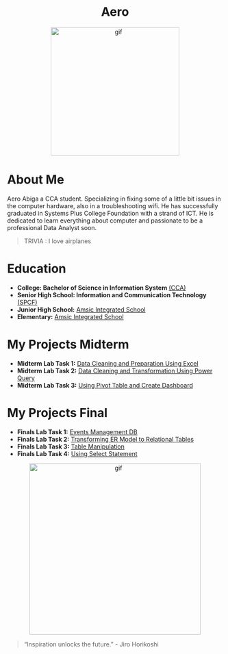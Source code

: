 <h1 align="center"> Aero </h1>

<p align="center">
  <img align="center" alt="gif" width="300" src="https://i.pinimg.com/originals/2c/45/fa/2c45fa7b020a0889c6a06298fbbbc6d1.gif">
</p>

# About Me

Aero Abiga a CCA student. Specializing in fixing some of a little bit issues in the computer hardware, also in a troubleshooting wifi. He has successfully graduated in Systems Plus College Foundation with a strand of ICT. He is dedicated to learn everything about computer and passionate to be a professional Data Analyst soon.

>TRIVIA : I love airplanes

# Education

- **College: Bachelor of Science in Information System** [(CCA) ](https://www.facebook.com/CityCollegeOfAngeles)
- **Senior High School: Information and Communication Technology** [(SPCF) ](https://www.facebook.com/spcfofficial)
- **Junior High School:** [Amsic Integrated School ](https://www.facebook.com/amsic.is)
- **Elementary:** [Amsic Integrated School ](https://www.facebook.com/amsic.is)
  
# My Projects Midterm
- **Midterm Lab Task 1:** [Data Cleaning and Preparation Using Excel ](https://github.com/AeroB2/EDM-PROJECTS-AeroB2/blob/main/Midterm%20Lab%20Task%201%20/README.md)
- **Midterm Lab Task 2:** [Data Cleaning and Transformation Using Power Query ](https://github.com/AeroB2/EDM-PROJECTS-AeroB2/blob/main/Midterm%20Lab%20Task%202%20/README.md)
- **Midterm Lab Task 3:** [Using Pivot Table and Create Dashboard ](https://github.com/AeroB2/EDM-PROJECTS-AeroB2/blob/main/Midterm%20Lab%20Task%203%20/README.md)

# My Projects Final
- **Finals Lab Task 1:** [Events Management DB ](https://github.com/AeroB2/EDM-PROJECTS-AeroB2/blob/main/Final%20Lab%20Task%201/README.md)
- **Finals Lab Task 2:** [Transforming ER Model to Relational Tables ](https://github.com/AeroB2/EDM-PROJECTS-AeroB2/blob/main/Final%20Lab%20Task%202/README.md)
- **Finals Lab Task 3:** [Table Manipulation](https://github.com/AeroB2/EDM-PROJECTS-AeroB2/tree/main/Fiinal%20Lab%20Task%203)
- **Finals Lab Task 4:** [Using Select Statement](https://github.com/AeroB2/EDM-PROJECTS-AeroB2/tree/main/Final%20Lab%20Task%204)
  
<p align="center">
   <img align="center" alt="gif" width="400" src="https://31.media.tumblr.com/8c46e19cf5200595c871fc6dcaa73087/tumblr_n1z3wdHk6P1r4zr8xo3_500.gif">
 </p>

 > “Inspiration unlocks the future.” - Jiro Horikoshi
